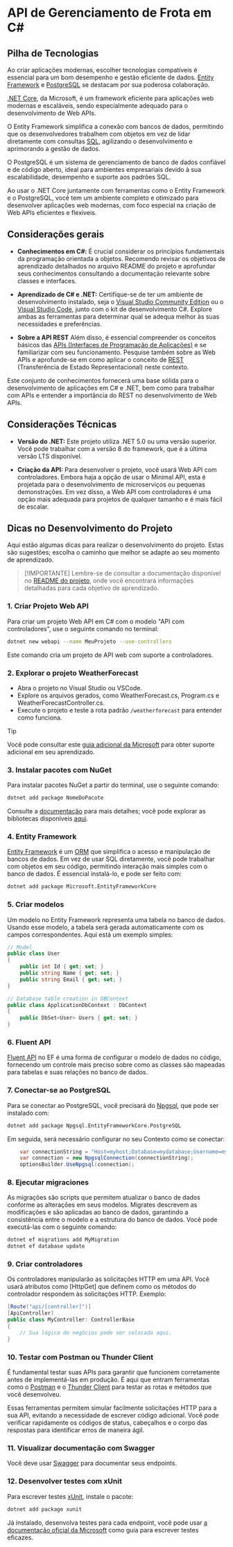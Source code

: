 # API de Gerenciamento de Frota em C\#

## Pilha de Tecnologias

Ao criar aplicações modernas, escolher tecnologias compatíveis é essencial para
um bom desempenho e gestão eficiente de dados. [Entity Framework](https://learn.microsoft.com/pt-br/ef/)
e [PostgreSQL](https://www.postgresql.org/docs/) se
destacam por sua poderosa colaboração.

[.NET Core](https://dotnet.microsoft.com/pt-br/learn/dotnet/what-is-dotnet), da Microsoft,
é um framework eficiente para aplicações web modernas e
escaláveis, sendo especialmente adequado para o desenvolvimento de Web APIs.

O Entity Framework simplifica a conexão com bancos de dados, permitindo que os
desenvolvedores trabalhem com objetos em vez de lidar diretamente com consultas
[SQL](https://aws.amazon.com/pt/what-is/sql/),
agilizando o desenvolvimento e aprimorando a gestão de dados.

O PostgreSQL é um sistema de gerenciamento de banco de dados confiável e de código
aberto, ideal para ambientes empresariais devido à sua escalabilidade, desempenho
e suporte aos padrões SQL.

Ao usar o .NET Core juntamente com ferramentas como
o Entity Framework e o PostgreSQL, você tem um
ambiente completo e otimizado para desenvolver
aplicações web modernas, com foco especial na criação de Web APIs eficientes e
flexíveis.

## Considerações gerais

- **Conhecimentos em C#:** É crucial considerar os princípios
fundamentais da programação orientada a
objetos. Recomendo revisar os objetivos de aprendizado detalhados no arquivo
README do projeto e aprofundar seus conhecimentos consultando a documentação
relevante sobre classes e interfaces.

- **Aprendizado de C# e .NET:** Certifique-se de ter um ambiente de
desenvolvimento instalado, seja o
[Visual Studio Community Edition](https://visualstudio.microsoft.com/pt-br/vs/community/)
ou o [Visual Studio Code](https://code.visualstudio.com/), junto com o kit de
desenvolvimento C#. Explore ambas as ferramentas para determinar qual se
adequa melhor às suas necessidades e preferências.

- **Sobre a API REST** Além disso, é essencial compreender os conceitos básicos das
[APIs (Interfaces de Programação de Aplicações)](https://aws.amazon.com/pt/what-is/api/)
e se familiarizar com seu funcionamento. Pesquise
também sobre as Web APIs e aprofunde-se em como aplicar o conceito de
[REST](https://pt.wikipedia.org/wiki/REST)
(Transferência de Estado Representacional) neste contexto.

Este conjunto de conhecimentos fornecerá uma base sólida para o desenvolvimento
de aplicações em C# e .NET, bem como para trabalhar com APIs e entender a
importância do REST no desenvolvimento de Web APIs.

## Considerações Técnicas

- **Versão do .NET:** Este projeto utiliza .NET 5.0 ou uma versão superior.
  Você pode trabalhar com a versão 8 do framework, que é a última versão LTS
  disponível.

- **Criação da API:** Para desenvolver o projeto, você usará Web API com
  controladores. Embora haja a opção de usar o Minimal API, esta é projetada
  para o desenvolvimento de microserviços ou pequenas demonstrações. Em vez
  disso, a Web API com controladores é uma opção mais adequada para projetos
  de qualquer tamanho e é mais fácil de escalar.

## Dicas no Desenvolvimento do Projeto

Aqui estão algumas dicas para realizar o desenvolvimento do projeto. Estas são
sugestões; escolha o caminho que melhor se adapte ao seu momento de aprendizado.

> [!IMPORTANTE]
> Lembre-se de consultar a documentação disponível no [README do projeto](
  ../README.md), onde você encontrará informações detalhadas para cada objetivo
  de aprendizado.

### 1. Criar Projeto Web API

Para criar um projeto Web API em C# com o modelo "API com controladores", use o
seguinte comando no terminal:

```bash
dotnet new webapi --name MeuProjeto --use-controllers
```

Este comando cria um projeto de API web com suporte a controladores.

### 2. Explorar o projeto WeatherForecast

- Abra o projeto no Visual Studio ou VSCode.
- Explore os arquivos gerados, como WeatherForecast.cs,
  Program.cs e WeatherForecastController.cs.
- Execute o projeto e teste a rota padrão `/weatherforecast`
  para entender como funciona.

> [!TIP]
> Você pode consultar este
> [guia adicional da Microsoft](https://learn.microsoft.com/pt-br/aspnet/core/tutorials/first-web-api?view=aspnetcore-8.0&tabs=visual-studio)
> para obter suporte adicional em seu aprendizado.

### 3. Instalar pacotes com NuGet

Para instalar pacotes NuGet a partir do terminal, use o seguinte comando:

```bash
dotnet add package NomeDoPacote
```

Consulte a [documentação](https://learn.microsoft.com/pt-br/nuget/consume-packages/install-use-packages-dotnet-cli)
para mais detalhes; você pode explorar
as bibliotecas disponíveis [aqui](https://www.nuget.org/).

### 4. Entity Framework

[Entity Framework](https://learn.microsoft.com/pt-br/ef/) é um
[ORM](https://pt.wikipedia.org/wiki/Mapeamento_objeto-relacional) que
simplifica o acesso e manipulação de bancos de dados. Em vez de usar SQL
diretamente, você pode trabalhar com objetos em seu código,
permitindo interação mais simples com o banco de dados.
É essencial instalá-lo, e pode ser feito com:

```bash
dotnet add package Microsoft.EntityFrameworkCore
```

### 5. Criar modelos

Um modelo no Entity Framework representa uma tabela no banco de dados.
Usando esse modelo, a tabela será gerada automaticamente com os campos
correspondentes. Aqui está um exemplo simples:

```csharp
// Model
public class User
{
    public int Id { get; set; }
    public string Name { get; set; }
    public string Email { get; set; }
}

// Database table creation in DBContext
public class ApplicationDbContext : DbContext
{
    public DbSet<User> Users { get; set; }
}
```

### 6. Fluent API

[Fluent API](https://learn.microsoft.com/pt-br/ef/core/modeling/) no
EF é uma forma de configurar o modelo de dados no código,
fornecendo um controle mais preciso sobre como as classes são mapeadas
para tabelas e suas relações no banco de dados.

### 7. Conectar-se ao PostgreSQL

Para se conectar ao PostgreSQL, você precisará do [Npgsql](https://www.npgsql.org/doc/index.html),
que pode ser instalado com:

```bash
dotnet add package Npgsql.EntityFrameworkCore.PostgreSQL
```

Em seguida, será necessário configurar no seu Contexto como se conectar:

```csharp
    var connectionString = "Host=myhost;Database=mydatabase;Username=myuser;Password=mypassword";
    var connection = new NpgsqlConnection(connectionString);
    optionsBuilder.UseNpgsql(connection);
```

### 8. Ejecutar migraciones

As migrações são scripts que permitem atualizar o banco de dados
conforme as alterações em seus modelos. Migrates descrevem as
modificações e são aplicadas ao banco de dados, garantindo a
consistência entre o modelo e a estrutura do banco de dados.
Você pode executá-las com o seguinte comando:

```bash
dotnet ef migrations add MyMigration
dotnet ef database update
```

### 9. Criar controladores

Os controladores manipularão as solicitações HTTP em uma API.
Você usará atributos como [HttpGet] que definem como
os métodos do controlador respondem às solicitações HTTP. Exemplo:

```csharp
[Route("api/[controller]")]
[ApiController]
public class MyController: ControllerBase
{
    // Sua lógica de negócios pode ser colocada aqui.
}
```

### 10. Testar com Postman ou Thunder Client

É fundamental testar suas APIs para garantir que funcionem
corretamente antes de implementá-las em produção.
É aqui que entram ferramentas como o [Postman](https://www.postman.com/)
e o [Thunder Client](https://www.thunderclient.io/)
para testar as rotas e métodos que você desenvolveu.

Essas ferramentas permitem simular facilmente solicitações HTTP
para a sua API, evitando a necessidade de escrever código adicional.
Você pode verificar rapidamente os códigos de status, cabeçalhos e o
corpo das respostas para identificar erros de maneira ágil.

### 11. Visualizar documentação com Swagger

Você deve usar [Swagger](https://docs.microsoft.com/pt-br/aspnet/core/tutorials/web-api-help-pages-using-swagger)
para documentar seus endpoints.

### 12. Desenvolver testes com xUnit

Para escrever testes [xUnit](https://xunit.net/docs/getting-started/netcore/cmdline),
instale o pacote:

```bash
dotnet add package xunit
```

Já instalado, desenvolva testes para cada endpoint,
você pode usar
[a documentação oficial da Microsoft](https://learn.microsoft.com/es-es/dotnet/core/testing/unit-testing-with-dotnet-test)
como guia para escrever testes eficazes.
